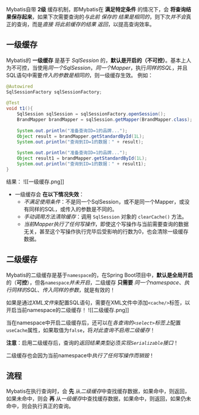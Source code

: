 
Mybatis自带 **2级** 缓存机制，即Mybatis在 **满足特定条件** 的情况下，会 **将查询结果保存起来**，如果下次需要查询的*与此前 保存的 结果是相同的*，则下次*并不会*真正的查询，而是*直接 将此前缓存的结果 返回*，以提高查询效率。


## 一级缓存

Mybatis的 **一级缓存** 是基于 *SqlSession* 的，**默认是开启的（不可控）**。基本上人为不可控，当使用*同一个SqlSession*，*同一个Mapper*，执行*同样的SQL*，并且SQL语句中需要*传入的参数是相同的*，则一级缓存生效。
例如：
```java
@Autowired  
SqlSessionFactory sqlSessionFactory;  
  
@Test  
void t1(){  
    SqlSession sqlSession = sqlSessionFactory.openSession();  
    BrandMapper brandMapper = sqlSession.getMapper(BrandMapper.class);  
  
    System.out.println("准备查询ID=1的品牌...");  
    Object result = brandMapper.getStandardById(1L);  
    System.out.println("查询到ID=1的数据：" + result);  
  
    System.out.println("准备查询ID=1的品牌...");  
    Object result1 = brandMapper.getStandardById(1L);  
    System.out.println("查询到ID=1的数据：" + result1);  
}
```
结果：
![[一级缓存.png]]

- 一级缓存会 **在以下情况失效**：
    - *不满足使用条件*：不是同一个SqlSession，或不是同一个Mapper，或没有同样的SQL，或传入的参数是不同的。
    - *手动调用方法清除缓存*：调用 `SqlSession` 对象的 `clearCache()` 方法。
    - *当前Mapper执行了任何写操作*，即使这个写操作与当前需要查询的数据无关，甚至这个写操作执行完毕后受影响的行数为0，也会清除一级缓存数据。


## 二级缓存

Mybatis的二级缓存是基于`namespace`的，在Spring Boot项目中，**默认是全局开启**的（**可控**），但各`namespace`*并未开启*，二级缓存 **只需要** *同一个namespace*、*执行同样的SQL*、*传入同样的参数*，就是有效的！
  
如果是通过*XML文件*来配置SQL语句，需要在XML文件中添加`<cache/>`标签，以开启当前namespace的二级缓存！
![[二级缓存.png]]
  
当在namespace中开启二级缓存后，还可以在*各查询的`<select>`标签上*配置`useCache`属性，如果取值为`false`，将*对此查询不启用二级缓存*！
  
**注意**：启用二级缓存后，查询的*返回结果类型*必须*实现`Serializable`接口*！
  
二级缓存也会因为当前namespace中*执行了任何写操作而销毁*！


## 流程

Mybatis在执行查询时，会 **先** 从*二级缓存*中查找缓存数据，如果命中，则返回，如果未命中，则会 **再** 从*一级缓存*中查找缓存数据，如果命中，则返回，如果仍未命中，则会执行真正的查询。




















